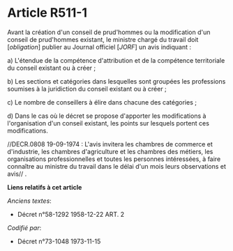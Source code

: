 # Article R511-1

Avant la création d'un conseil de prud'hommes ou la modification d'un conseil de prud'hommes existant, le ministre chargé du
travail doit [*obligation*] publier au Journal officiel [*JORF*] un avis indiquant :

a) L'étendue de la compétence d'attribution et de la compétence territoriale du conseil existant ou à créer ;

b) Les sections et catégories dans lesquelles sont groupées les professions soumises à la juridiction du conseil existant ou
à créer ;

c) Le nombre de conseillers à élire dans chacune des catégories ;

d) Dans le cas où le décret se propose d'apporter les modifications à l'organisation d'un conseil existant, les points sur
lesquels portent ces modifications.

//DECR.0808 19-09-1974 : L'avis invitera les chambres de commerce et d'industrie, les chambres d'agriculture et les chambres
des métiers, les organisations professionnelles et toutes les personnes intéressées, à faire connaître au ministre du travail
dans le délai d'un mois leurs observations et avis// .

**Liens relatifs à cet article**

_Anciens textes_:

  - Décret n°58-1292 1958-12-22 ART. 2

_Codifié par_:

  - Décret n°73-1048 1973-11-15
